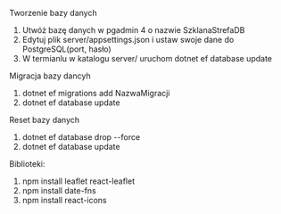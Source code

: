 Tworzenie bazy danych

1. Utwóż bazę danych w pgadmin 4 o nazwie SzklanaStrefaDB
2. Edytuj plik server/appsettings.json i ustaw swoje dane do PostgreSQL(port, hasło)
3. W termianlu w katalogu server/ uruchom dotnet ef database update

Migracja bazy dancyh

1. dotnet ef migrations add NazwaMigracji
2. dotnet ef database update

Reset bazy danych

1. dotnet ef database drop --force
2. dotnet ef database update

Biblioteki:

1. npm install leaflet react-leaflet
2. npm install date-fns
3. npm install react-icons
